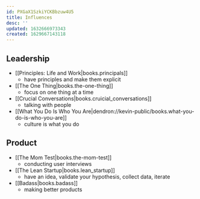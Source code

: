 ```yaml
---
id: PXGaX1SzkiYCKBbzuw4U5
title: Influences
desc: ''
updated: 1632666973343
created: 1629667143118
---
```


## Leadership
- [[Principles: Life and Work|books.principals]]
    - have principles and make them explicit
- [[The One Thing|books.the-one-thing]]
    - focus on one thing at a time
- [[Crucial Conversations|books.cruicial_conversations]]
    - talking with people
- [[What You Do Is Who You Are|dendron://kevin-public/books.what-you-do-is-who-you-are]]
    - culture is what you do

## Product
- [[The Mom Test|books.the-mom-test]]
  - conducting user interviews
- [[The Lean Startup|books.lean_startup]]
  - have an idea, validate your hypothesis, collect data, iterate
- [[Badass|books.badass]]
  - making better products
